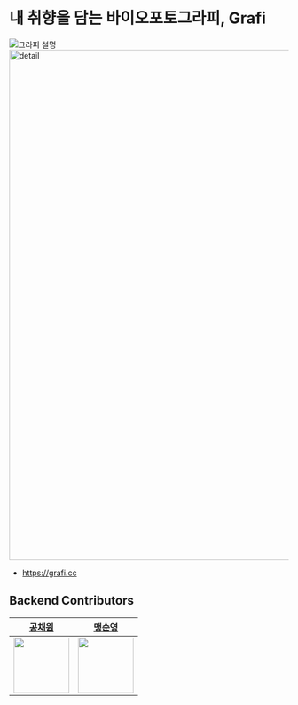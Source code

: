 # 내 취향을 담는 바이오포토그라피, Grafi

![그라피 설명](https://github.com/symaeng98/grafi/assets/43024854/1c849d6a-f58c-4f7f-b3cc-4854842c32ae)
<img width="920" alt="detail" src="https://github.com/symaeng98/grafi/assets/43024854/d8ec0a7e-a49c-4b2f-a62c-63521b08b01c">
- https://grafi.cc

## Backend Contributors
| [공채원](https://github.com/chaewonkong) | [맹순영](https://github.com/symaeng98) |
| :-: | :-: | 
| <img src="https://avatars.githubusercontent.com/chaewonkong" width="100"> | <img src="https://avatars.githubusercontent.com/symaeng98" width="100"> |


